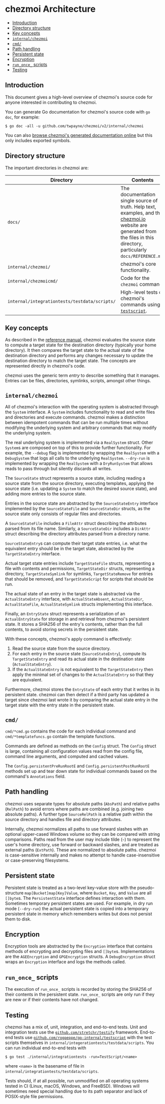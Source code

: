 # chezmoi Architecture

<!--- toc --->
* [Introduction](#introduction)
* [Directory structure](#directory-structure)
* [Key concepts](#key-concepts)
* [`internal/chezmoi`](#internalchezmoi)
* [`cmd/`](#cmd)
* [Path handling](#path-handling)
* [Persistent state](#persistent-state)
* [Encryption](#encryption)
* [`run_once_` scripts](#run_once_-scripts)
* [Testing](#testing)

## Introduction

This document gives a high-level overview of chezmoi's source code for anyone
interested in contributing to chezmoi.

You can generate Go documentation for chezmoi's source code with `go doc`, for
example:

```console
$ go doc -all -u github.com/twpayne/chezmoi/v2/internal/chezmoi
```

You can also [browse chezmoi's generated documentation
online](https://pkg.go.dev/github.com/twpayne/chezmoi/v2) but this only includes
exported symbols.

## Directory structure

The important directories in chezmoi are:

| Directory | Contents |
| --------- | -------- |
| `docs/` | The documentation single source of truth. Help text, examples, and the [chezmoi.io](https://chezmoi.io) website are generated from the files in this directory, particularly `docs/REFERENCE.md`. |
| `internal/chezmoi/` | chezmoi's core functionality. |
| `internal/chezmoicmd/` | Code for the `chezmoi` command.  |
| `internal/integrationtests/testdata/scripts/` | High-level tests of chezmoi's commands using [`testscript`](https://pkg.go.dev/github.com/rogpeppe/go-internal/testscript). |

## Key concepts

As described in the [reference manual](REFERENCE.md), chezmoi evaluates the
source state to compute a target state for the destination directory (typically
your home directory). It then compares the target state to the actual state of
the destination directory and performs any changes necessary to update the
destination directory to match the target state. The concepts are represented
directly in chezmoi's code.

chezmoi uses the generic term *entry* to describe something that it manages.
Entries can be files, directories, symlinks, scripts, amongst other things.

## `internal/chezmoi`

All of chezmoi's interaction with the operating system is abstracted through the
`System` interface. A `System` includes functionality to read and write files
and directories and execute commands. chezmoi makes a distinction between
idempotent commands that can be run multiple times without modifying the
underlying system and arbitrary commands that may modify the underlying system.

The real underlying system is implemented via a `RealSystem` struct. Other
`System`s are composed on top of this to provide further functionality. For
example, the `--debug` flag is implemented by wrapping the `RealSystem` with a
`DebugSystem` that logs all calls to the underlying `RealSystem`. `--dry-run` is
implemented by wrapping the `RealSystem` with a `DryRunSystem` that allows reads
to pass through but silently discards all writes.

The `SourceState` struct represents a source state, including reading a source
state from the source directory, executing templates, applying the source state
(i.e. updating a `System` to match the desired source state), and adding more
entries to the source state.

Entries in the source state are abstracted by the `SourceStateEntry` interface
implemented by the `SourceStateFile` and `SourceStateDir` structs, as the source
state only consists of regular files and directories.

A `SourceStateFile` includes a `FileAttr` struct describing the attributes
parsed from its file name. Similarly, a `SourceStateDir` includes a `DirAttr`
struct describing the directory attributes parsed from a directory name.

`SourceStateEntry`s can compute their target state entries, i.e. what the
equivalent entry should be in the target state, abstracted by the
`TargetStateEntry` interface.

Actual target state entries include `TargetStateFile` structs, representing a
file with contents and permissions, `TargetStateDir` structs, representing a
directory, `TargetStateSymlink` for symlinks, `TargetStateRemove` for entries
that should be removed, and `TargetStateScript` for scripts that should be run.

The actual state of an entry in the target state is abstracted via the
`ActualStateEntry` interface, with `ActualStateAbsent`, `ActualStateDir`,
`ActualStateFile`, `ActualStateSymlink` structs implementing this interface.

Finally, an `EntryState` struct represents a serialization of an
`ActualEntryState` for storage in and retrieval from chezmoi's persistent state.
It stores a SHA256 of the entry's contents, rather than the full contents, to
avoid storing secrets in the persistent state.

With these concepts, chezmoi's apply command is effectively:
1. Read the source state from the source directory.
2. For each entry in the source state (`SourceStateEntry`), compute its
   `TargetStateEntry` and read its actual state in the destination state
   (`ActualStateEntry`).
3. If the `ActualStateEntry` is not equivalent to the `TargetStateEntry` then
   apply the minimal set of changes to the `ActualStateEntry` so that they are
   equivalent.

Furthermore, chezmoi stores the `EntryState` of each entry that it writes in its
persistent state. chezmoi can then detect if a third party has updated a target
since chezmoi last wrote it by comparing the actual state entry in the target
state with the entry state in the persistent state.

## `cmd/`

`cmd/*cmd.go` contains the code for each individual command and
`cmd/*templatefuncs.go` contain the template functions.

Commands are defined as methods on the `Config` struct. The `Config` struct is
large, containing all configuration values read from the config file, command
line arguments, and computed and cached values.

The `Config.persistentPreRunRootE` and `Config.persistentPostRunRootE` methods
set up and tear down state for individual commands based on the command's
`Annotations` field.

## Path handling

chezmoi uses separate types for absolute paths (`AbsPath`) and relative paths
(`RelPath`) to avoid errors where paths are combined (e.g. joining two absolute
paths). A further type `SourceRelPath` is a relative path within the source
directory and handles file and directory attributes.

Internally, chezmoi normalizes all paths to use forward slashes with an optional
upper-cased Windows volume so they can be compared with string comparisons.
Paths read from the user may include tilde (`~`) to represent the user's home
directory, use forward or backward slashes, and are treated as external paths
(`ExtPath`). These are normalized to absolute paths. chezmoi is case-sensitive
internally and makes no attempt to handle case-insensitive or case-preserving
filesystems.

## Persistent state

Persistent state is treated as a two-level key-value store with the
pseudo-structure `map[Bucket]map[Key]Value`, where `Bucket`, `Key`, and `Value`
are all `[]byte`s. The `PersistentState` interface defines interaction with
them. Sometimes temporary persistent states are used. For example, in dry run
mode (`--dry-run`) the actual persistent state is copied into a temporary
persistent state in memory which remembers writes but does not persist them to
disk.

## Encryption

Encryption tools are abstracted by the `Encryption` interface that contains
methods of encrypting and decrypting files and `[]byte`s. Implementations are
the `AGEEncryption` and `GPGEncryption` structs. A `DebugEncryption` struct
wraps an `Encryption` interface and logs the methods called.

## `run_once_` scripts

The execution of `run_once_` scripts is recorded by storing the SHA256 of their
contents in the persistent state. `run_once_` scripts are only run if they are
new or if their contents have not changed.

## Testing

chezmoi has a mix of, unit, integration, and end-to-end tests. Unit and
integration tests use the
[`github.com/stretchr/testify`](https://pkg.go.dev/github.com/stretchr/testify)
framework. End-to-end tests use
[`github.com/rogpeppe/go-internal/testscript`](https://pkg.go.dev/github.com/rogpeppe/go-internal/testscript)
with the test scripts themselves in
`internal/integerationtests/testdata/scripts`. You can run individual end-to-end
tests with

```console
$ go test ./internal/integrationtests -run=TestScript/<name>
```

where `<name>` is the basename of file in
`internal/integrationtests/testdata/scripts`.

Tests should, if at all possible, run unmodified on all operating systems tested
in CI (Linux, macOS, Windows, and FreeBSD). Windows will sometimes need special
handling due to its path separator and lack of POSIX-style file permissions.
